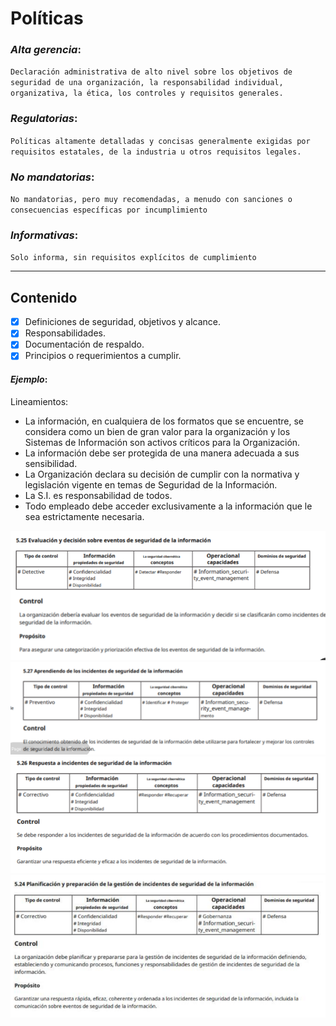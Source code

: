 # Políticas

### _Alta gerencia_:

`Declaración administrativa de alto nivel sobre los objetivos de seguridad de una organización, la responsabilidad individual, organizativa, la ética, los controles y requisitos generales.`

### _Regulatorias_:

`Políticas altamente detalladas y concisas generalmente exigidas por requisitos estatales, de la industria u otros requisitos legales.`

### _No mandatorias_:

`No mandatorias, pero muy recomendadas, a menudo con sanciones o consecuencias específicas por incumplimiento`

### _Informativas_:

`Solo informa, sin requisitos explícitos de cumplimiento`

---

## Contenido

- [x] Definiciones de seguridad, objetivos y alcance.
- [x] Responsabilidades.
- [x] Documentación de respaldo.
- [x] Principios o requerimientos a cumplir.

#### _Ejemplo_:

Lineamientos:

- La información, en cualquiera de los formatos que se encuentre, se considera
  como un bien de gran valor para la organización y los Sistemas de Información
  son activos críticos para la Organización.
- La información debe ser protegida de una manera adecuada a sus sensibilidad.
- La Organización declara su decisión de cumplir con la normativa y legislación
  vigente en temas de Seguridad de la Información.
- La S.I. es responsabilidad de todos.
- Todo empleado debe acceder exclusivamente a la información que le sea
  estrictamente necesaria.

![referencia iso 27.000](../images/ref-01.png)
![referencia iso 27.000](../images/ref-02.png)
![referencia iso 27.000](../images/ref-03.png)
![referencia iso 27.000](../images/ref-04.png)
